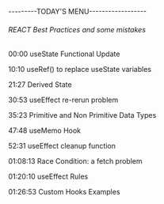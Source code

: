 ---------TODAY'S MENU------------------

###### REACT Best Practices and some mistakes

00:00 useState Functional Update

10:10 useRef() to replace useState variables

21:27 Derived State

30:53 useEffect re-rerun problem

35:23 Primitive and Non Primitive Data Types

47:48 useMemo Hook

52:31 useEffect cleanup function

01:08:13 Race Condition: a fetch problem

01:20:10 useEffect Rules

01:26:53 Custom Hooks Examples
